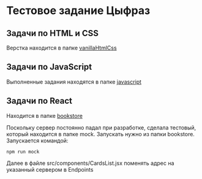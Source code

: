 # Тестовое задание Цыфраз

## Задачи по HTML и CSS

Верстка находится в папке [vanillaHtmlCss](https://github.com/KindProgrammer/Cif-raz-test-task/tree/master/vanillaHtmlCss)

## Задачи по JavaScript

Выполненные задания находятся в папке [javascript](https://github.com/KindProgrammer/Cif-raz-test-task/tree/master/javascript)

## Задачи по React

Находится в папке [bookstore](https://github.com/KindProgrammer/Cif-raz-test-task/tree/master/bookstore)

Поскольку сервер постоянно падал при разработке, сделала тестовый, который находится в папке mock. Запускать нужно из папки bookstore. Запускается командой:

```
npm run mock
```

Далее в файле src/components/CardsList.jsx поменять адрес на указанный сервером в Endpoints
